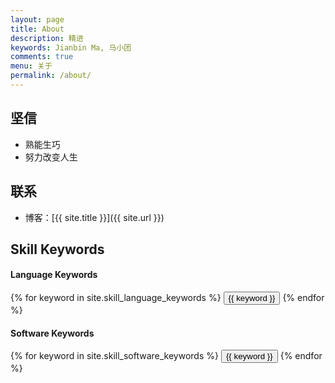 ```yaml
---
layout: page
title: About
description: 精进
keywords: Jianbin Ma, 马小团
comments: true
menu: 关于
permalink: /about/
---
```


## 坚信

* 熟能生巧
* 努力改变人生

## 联系

* 博客：[{{ site.title }}]({{ site.url }})

## Skill Keywords

#### Language Keywords
<div class="btn-inline">
    {% for keyword in site.skill_language_keywords %}
    <button class="btn btn-outline" type="button">{{ keyword }}</button>
    {% endfor %}
</div>

#### Software Keywords
<div class="btn-inline">
    {% for keyword in site.skill_software_keywords %}
    <button class="btn btn-outline" type="button">{{ keyword }}</button>
    {% endfor %}
</div>
